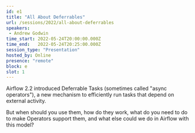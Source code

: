 ```yaml
---
id: e1
title: "All About Deferrables"
url: /sessions/2022/all-about-deferrables
speakers:
 - Andrew Godwin
time_start: 2022-05-24T20:00:00.000Z
time_end:   2022-05-24T20:25:00.000Z
session_type: "Presentation"
hosted_by: Online
presence: "remote"
block: e
slot: 1
---
```


Airflow 2.2 introduced Deferrable Tasks (sometimes called "async operators"), a new mechanism to efficiently run tasks that depend on external activity. 

But when should you use them, how do they work, what do you need to do to make Operators support them, and what else could we do in Airflow with this model?